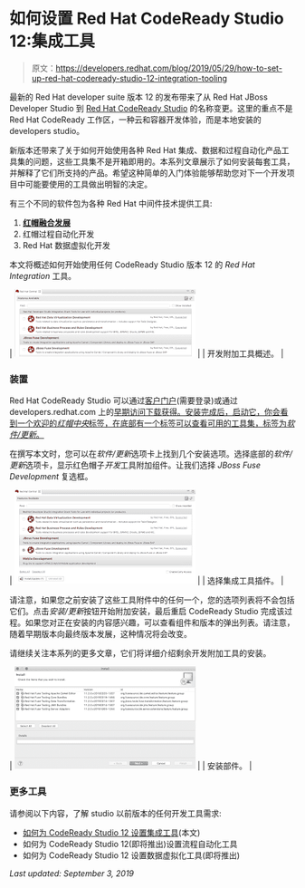 # 如何设置 Red Hat CodeReady Studio 12:集成工具

> 原文：<https://developers.redhat.com/blog/2019/05/29/how-to-set-up-red-hat-codeready-studio-12-integration-tooling>

最新的 Red Hat developer suite 版本 12 的发布带来了从 Red Hat JBoss Developer Studio 到 [Red Hat CodeReady Studio](https://developers.redhat.com/products/codeready-studio/overview) 的名称变更。这里的重点不是 Red Hat CodeReady 工作区，一种云和容器开发体验，而是本地安装的 developers studio。

新版本还带来了关于如何开始使用各种 Red Hat 集成、数据和过程自动化产品工具集的问题，这些工具集不是开箱即用的。本系列文章展示了如何安装每套工具，并解释了它们所支持的产品。希望这种简单的入门体验能够帮助您对下一个开发项目中可能要使用的工具做出明智的决定。

有三个不同的软件包为各种 Red Hat 中间件技术提供工具:

1.  [**红帽融合发展**](https://developers.redhat.com/blog/2019/05/29/how-to-set-up-red-hat-codeready-studio-12-integration-tooling/)
2.  红帽过程自动化开发
3.  Red Hat 数据虚拟化开发

本文将概述如何开始使用任何 CodeReady Studio 版本 12 的 *Red Hat Integration* 工具。

| [![codeready studio](img/78ed5a770eb646913753ed0d517785d9.png)](https://3.bp.blogspot.com/-_Xjk5eintLw/XNwLjnHoA_I/AAAAAAAAtqY/MChzfpJXQFUWXh4R7OkYB1-hsJRWKUxBgCLcBGAs/s1600/Screenshot%2B2019-05-15%2Bat%2B14.49.36.png) |
| 开发附加工具概述。 |

### 装置

Red Hat CodeReady Studio 可以通过[客户门户](https://access.redhat.com/jbossnetwork/restricted/listSoftware.html)(需要登录)或通过 developers.redhat.com 上的[早期访问下载获得。安装完成后，启动它，你会看到一个欢迎的*红帽中央*标签，在底部有一个标签可以查看可用的工具集，标签为*软件/更新*。](https://developers.redhat.com/products/devstudio/download/)

在撰写本文时，您可以在*软件/更新*选项卡上找到几个安装选项。选择底部的*软件/更新*选项卡，显示红色帽子*开发*工具附加组件。让我们选择 *JBoss Fuse Development* 复选框。

| [![codeready studio](img/c9ec278777e064ecab7beb1dcee7c544.png)](https://4.bp.blogspot.com/-sR1EVUBe4AM/XNwPM0mAGsI/AAAAAAAAtqk/PD3Fx2ik864_LpfCRsitUMxLHx3UK_hfwCLcBGAs/s1600/Screenshot%2B2019-05-15%2Bat%2B14.55.13.png) |
| 选择集成工具插件。 |

请注意，如果您之前安装了这些工具附件中的任何一个，您的选项列表将不会包括它们。点击*安装/更新*按钮开始附加安装，最后重启 CodeReady Studio 完成该过程。如果您对正在安装的内容感兴趣，可以查看组件和版本的弹出列表。请注意，随着早期版本向最终版本发展，这种情况将会改变。

请继续关注本系列的更多文章，它们将详细介绍剩余开发附加工具的安装。

| [![codeready studio](img/fb6fb46f635ca39c680c3cda48e05ab9.png)](https://4.bp.blogspot.com/-M6BNQJZxPaM/XNwPuPSL0uI/AAAAAAAAtqs/oalOrr80dr8hfsh2sBkSjHwVj39sUyM1gCLcBGAs/s1600/Screenshot%2B2019-05-15%2Bat%2B15.02.13.png) |
| 安装部件。 |

### 更多工具

请参阅以下内容，了解 studio 以前版本的任何开发工具需求:

*   [如何为 CodeReady Studio 12 设置集成工具](https://developers.redhat.com/blog/2019/05/29/how-to-set-up-red-hat-codeready-studio-12-integration-tooling/)(本文)
*   如何为 CodeReady Studio 12(即将推出)设置流程自动化工具
*   如何为 CodeReady Studio 12 设置数据虚拟化工具(即将推出)

*Last updated: September 3, 2019*